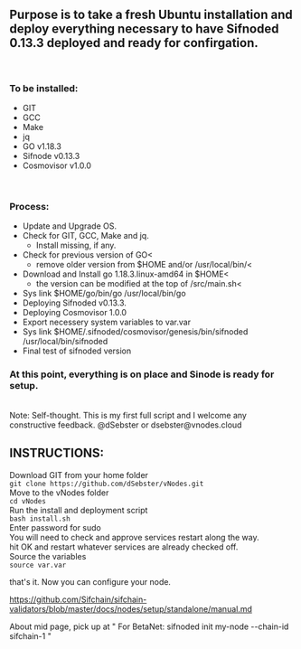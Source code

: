 ## Purpose is to take a fresh Ubuntu installation and deploy everything necessary to have Sifnoded 0.13.3 deployed and ready for confirgation.

<br>

### To be installed:
- GIT<br>
- GCC<br>
- Make<br>
- jq<br>
- GO v1.18.3<br>
- Sifnode v0.13.3<br>
- Cosmovisor v1.0.0<br>


<br>

### Process: <br>
   - Update and Upgrade OS. <br>
- Check for GIT, GCC, Make and jq.<br>
    - Install missing, if any. <br>
- Check for previous version of GO<<br>
    - remove older version from $HOME and/or /usr/local/bin/<<br>
- Download and Install go 1.18.3.linux-amd64 in $HOME<<br>
    - the version can be modified at the top of /src/main.sh<<br>
- Sys link $HOME/go/bin/go /usr/local/bin/go<br>
- Deploying Sifnoded v0.13.3.<br>
- Deploying Cosmovisor 1.0.0<br>
- Export necessery system variables to var.var<br>
- Sys link $HOME/.sifnoded/cosmovisor/genesis/bin/sifnoded /usr/local/bin/sifnoded<br>
- Final test of sifnoded version<br>
  
### At this point, everything is on place and Sinode is ready for setup. 
 
<br>
Note: Self-thought. This is my first full script and I welcome any constructive feedback. @dSebster or dsebster@vnodes.cloud


<br>

## INSTRUCTIONS:
Download GIT from your home folder<br>
```git clone https://github.com/dSebster/vNodes.git``` <br>
Move to the vNodes folder<br>
```cd vNodes```<br>
Run the install and deployment script<br>
```bash install.sh```<br>
Enter password for sudo<br>
You will need to check and approve services restart along the way. <br>
hit OK and restart whatever services are already checked off.<br>
Source the variables<br>
```source var.var```<br>
  
  that's it. Now you can configure your node. 
  
  https://github.com/Sifchain/sifchain-validators/blob/master/docs/nodes/setup/standalone/manual.md
  
  About mid page, pick up at " For BetaNet: sifnoded init my-node --chain-id sifchain-1 "
    
